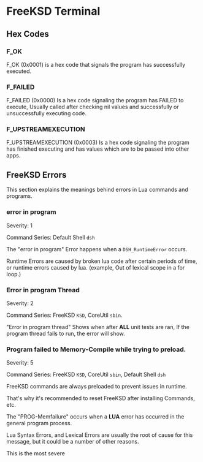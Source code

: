 # FreeKSD Terminal
## Hex Codes
### F_OK
F_OK (0x0001) is a hex code that signals the program has successfully executed.
### F_FAILED
F_FAILED (0x0000) Is a hex code signaling the program has FAILED to execute, Usually called after
checking nil values and successfully or unsuccessfully executing code.
### F_UPSTREAMEXECUTION
F_UPSTREAMEXECUTION (0x0003) Is a hex code signaling the program has
finished executing and has values which are to be passed into other apps.
## FreeKSD Errors
This section explains the meanings behind errors in Lua commands and programs.
### error in program

Severity: 1

Command Series: Default Shell `dsh`


The "error in program" Error happens when a `DSH_RuntimeError` occurs.

Runtime Errors are caused by broken lua code after certain periods of time,
or runtime errors caused by lua. (example, Out of lexical scope in a for loop.)

### Error in program Thread

Severity: 2

Command Series: FreeKSD `KSD`, CoreUtil `sbin`.

"Error in program thread" Shows when after **ALL** unit tests
are ran, If the program thread fails to run, the error will show.

### Program failed to Memory-Compile while trying to preload.

Severity: 5

Command Series: FreeKSD `KSD`, CoreUtil `sbin`, Default Shell `dsh`

FreeKSD commands are always preloaded to prevent issues in
runtime. 

That's why it's recommended to reset FreeKSD after installing Commands, etc.

The "PROG-Memfailure" occurs when a **LUA** error has occurred in the general program process.

Lua Syntax Errors, and Lexical Errors are usually the root of cause
for this message, but it could be a number of other reasons.

This is the most severe 
